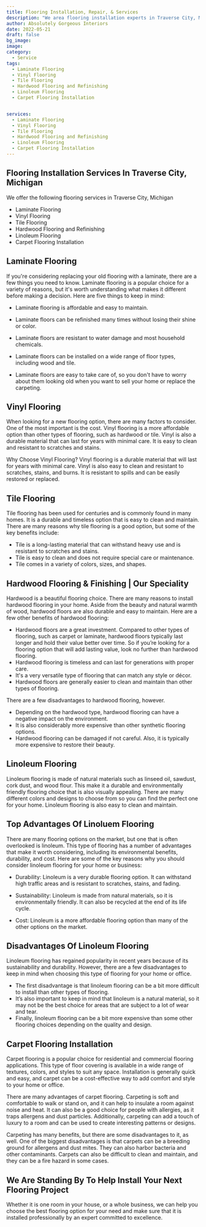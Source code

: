 ```yaml
---
title: Flooring Installation, Repair, & Services
description: "We area flooring installation experts in Traverse City, Michigan. When selecting the right flooring, it is important to be informed about the advantages and disadvantages of each type."
author: Absolutely Gorgeous Interiors
date: 2022-05-21
draft: false
bg_image:
image: 
category:
  - Service
tags:
  - Laminate Flooring
  - Vinyl Flooring
  - Tile Flooring
  - Hardwood Flooring and Refinishing
  - Linoleum Flooring
  - Carpet Flooring Installation


services:
  - Laminate Flooring
  - Vinyl Flooring
  - Tile Flooring
  - Hardwood Flooring and Refinishing
  - Linoleum Flooring
  - Carpet Flooring Installation
---
```


## Flooring Installation Services In Traverse City, Michigan

We offer the following flooring services in Traverse City, Michigan

  - Laminate Flooring
  - Vinyl Flooring
  - Tile Flooring
  - Hardwood Flooring and Refinishing
  - Linoleum Flooring
  - Carpet Flooring Installation


## Laminate Flooring 


If you're considering replacing your old flooring with a laminate, there are a few things you need to know. Laminate flooring is a popular choice for a variety of reasons, but it's worth understanding what makes it different before making a decision. Here are five things to keep in mind: 


-  Laminate flooring is affordable and easy to maintain.

-  Laminate floors can be refinished many times without losing their shine or color. 

-  Laminate floors are resistant to water damage and most household chemicals. 

- Laminate floors can be installed on a wide range of floor types, including wood and tile.  

-  Laminate floors are easy to take care of, so you don't have to worry about them looking old when you want to sell your home or replace the carpeting. 


## Vinyl Flooring 

When looking for a new flooring option, there are many factors to consider. One of the most important is the cost. Vinyl flooring is a more affordable option than other types of flooring, such as hardwood or tile. Vinyl is also a durable material that can last for years with minimal care. It is easy to clean and resistant to scratches and stains. 

Why Choose Vinyl Flooring? Vinyl flooring is a durable material that will last for years with minimal care. Vinyl is also easy to clean and resistant to scratches, stains, and burns. It is resistant to spills and can be easily restored or replaced.  

## Tile Flooring

Tile flooring has been used for centuries and is commonly found in many homes. It is a durable and timeless option that is easy to clean and maintain. There are many reasons why tile flooring is a good option, but some of the key benefits include:

- Tile is a long-lasting material that can withstand heavy use and is resistant to scratches and stains.
- Tile is easy to clean and does not require special care or maintenance.
- Tile comes in a variety of colors, sizes, and shapes. 

## Hardwood Flooring & Finishing | Our Speciality

Hardwood is a beautiful flooring choice.  There are many reasons to install hardwood flooring in your home. Aside from the beauty and natural warmth of wood, hardwood floors are also durable and easy to maintain. Here are a few other benefits of hardwood flooring:

-  Hardwood floors are a great investment. Compared to other types of flooring, such as carpet or laminate, hardwood floors typically last longer and hold their value better over time. So if you’re looking for a flooring option that will add lasting value, look no further than hardwood flooring.
-  Hardwood flooring is timeless and can last for generations with proper care. 
-  It's a very versatile type of flooring that can match any style or décor. 
-  Hardwood floors are generally easier to clean and maintain than other types of flooring.

There are a few disadvantages to hardwood flooring, however.

-  Depending on the hardwood type, hardwood flooring can have a negative impact on the environment.
- It is also considerably more expensive than other synthetic flooring options. 
-  Hardwood flooring can be damaged if not careful.  Also, it is typically more expensive to restore their beauty.

## Linoleum Flooring

Linoleum flooring is made of natural materials such as linseed oil, sawdust, cork dust, and wood flour. This make it a durable and environmentally friendly flooring choice that is also visually appealing. There are many different colors and designs to choose from so you can find the perfect one for your home. Linoleum flooring is also easy to clean and maintain.

## Top Advantages Of Linoluem Flooring

There are many flooring options on the market, but one that is often overlooked is linoleum. This type of flooring has a number of advantages that make it worth considering, including its environmental benefits, durability, and cost. Here are some of the key reasons why you should consider linoleum flooring for your home or business:

- Durability: Linoleum is a very durable flooring option. It can withstand high traffic areas and is resistant to scratches, stains, and fading.

- Sustainability: Linoleum is made from natural materials, so it is environmentally friendly. It can also be recycled at the end of its life cycle.

- Cost: Linoleum is a more affordable flooring option than many of the other options on the market.

## Disadvantages Of Linoleum Flooring

Linoleum flooring has regained popularity in recent years because of its sustainability and durability. However, there are a few disadvantages to keep in mind when choosing this type of flooring for your home or office.


- The first disadvantage is that linoleum flooring can be a bit more difficult to install than other types of flooring. 
- It’s also important to keep in mind that linoleum is a natural material, so it may not be the best choice for areas that are subject to a lot of wear and tear. 
- Finally, linoleum flooring can be a bit more expensive than some other flooring choices depending on the quality and design.  

## Carpet Flooring Installation

Carpet flooring is a popular choice for residential and commercial flooring applications. This type of floor covering is available in a wide range of textures, colors, and styles to suit any space. Installation is generally quick and easy, and carpet can be a cost-effective way to add comfort and style to your home or office.

There are many advantages of carpet flooring. Carpeting is soft and comfortable to walk or stand on, and it can help to insulate a room against noise and heat. It can also be a good choice for people with allergies, as it traps allergens and dust particles. Additionally, carpeting can add a touch of luxury to a room and can be used to create interesting patterns or designs.

Carpeting has many benefits, but there are some disadvantages to it, as well. One of the biggest disadvantages is that carpets can be a breeding ground for allergens and dust mites. They can also harbor bacteria and other contaminants. Carpets can also be difficult to clean and maintain, and they can be a fire hazard in some cases.


## We Are Standing By To Help Install Your Next Flooring Project

Whether it is one room in your house, or a whole business, we can help you choose the best flooring option for your need and make sure that it is installed professionally by an expert committed to excellence.  
